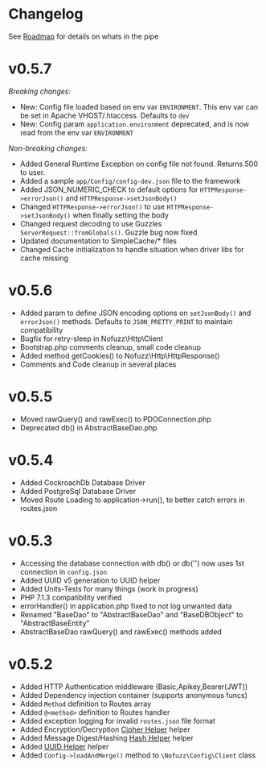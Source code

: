 # Changelog
See [Roadmap](roadmap.md) for details on whats in the pipe

# v0.5.7
*Breaking changes:*
* New: Config file loaded based on env var `ENVIRONMENT`. This env var can be set in Apache VHOST/.htaccess. Defaults to `dev`
* New: Config param `application.environment` deprecated, and is now read from the env var `ENVIRONMENT`

*Non-breaking changes:*
* Added General Runtime Exception on config file not found. Returns 500 to user.
* Added a sample `app/Config/config-dev.json` file to the framework
* Added JSON_NUMERIC_CHECK to default options for `HTTPResponse->errorJson()` and `HTTPResponse->setJsonBody()`
* Changed `HTTPResponse->errorJson()` to use `HTTPResponse->setJsonBody()` when finally setting the body
* Changed request decoding to use Guzzles `ServerRequest::fromGlobals()`. Guzzle bug now fixed
* Updated documentation to SimpleCache/* files
* Changed Cache initialization to handle situation when driver libs for cache missing

# v0.5.6
* Added param to define JSON encoding options on `setJsonBody()` and `errorJson()` methods. Defaults to `JSON_PRETTY_PRINT` to maintain compatibility
* Bugfix for retry-sleep in Nofuzz\Http\Client
* Bootstrap.php comments cleanup, small code cleanup
* Added method getCookies() to Nofuzz\Http\HttpResponse()
* Comments and Code cleanup in several places

# v0.5.5
* Moved rawQuery() and rawExec() to PDOConnection.php
* Deprecated db() in AbstractBaseDao.php

# v0.5.4
* Added CockroachDb Database Driver
* Added PostgreSql Database Driver
* Moved Route Loading to application->run(), to better catch errors in routes.json

# v0.5.3
* Accessing the database connection with db() or db('') now uses 1st connection in `config.json`
* Added UUID v5 generation to UUID helper
* Added Units-Tests for many things (work in progress)
* PHP 7.1.3 compatibility verified
* errorHandler() in application.php fixed to not log unwanted data
* Renamed "BaseDao" to "AbstractBaseDao" and "BaseDBObject" to "AbstractBaseEntity"
* AbstractBaseDao rawQuery() and rawExec() methods added

# v0.5.2
* Added HTTP Authentication middleware (Basic,Apikey,Bearer(JWT))
* Added Dependency injection container (supports anonymous funcs)
* Added `Method` definition to Routes array
* Added `@<method>` definition to Routes handler
* Added exception logging for invalid `routes.json` file format
* Added Encryption/Decryption [Cipher Helper](src/Helpers/Cipher.php) helper
* Added Message Digest/Hashing [Hash Helper](src/Helpers/Hash.php) helper
* Added [UUID Helper](src/Helpers/UUID.php) helper
* Added `Config->loadAndMerge()` method to `\Nofuzz\Config\Client` class
